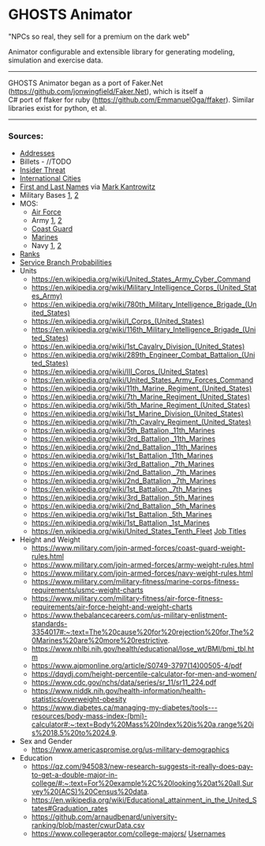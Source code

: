 # GHOSTS Animator

"NPCs so real, they sell for a premium on the dark web"

Animator configurable and extensible library for generating modeling, simulation and exercise data.

---

GHOSTS Animator began as a port of Faker.Net (https://github.com/jonwingfield/Faker.Net), which is itself a  
C# port of ffaker for ruby (https://github.com/EmmanuelOga/ffaker). Similar libraries exist for python, et al.

---

### Sources:

- [Addresses](https://unitedstateszipcodes.org)
- Billets - //TODO
- [Insider Threat](https://www.cdse.edu/documents/toolkits-insider/INTJ0181-insider-threat-indicators-job-aid.pdf)
- [International Cities](https://datahub.io/core/world-cities)
- [First and Last Names](https://www.cs.cmu.edu/afs/cs/project/ai-repository/ai/areas/nlp/corpora/names/) via [Mark Kantrowitz](mkant+@cs.cmu.edu)
- Military Bases [1](https://en.wikipedia.org/wiki/List_of_United_States_military_bases),
  [2](https://www.military.com/base-guide/browse-by-service/)
- MOS:
  - [Air Force](https://en.wikipedia.org/wiki/Air_Force_Specialty_Code)
  - Army [1](https://www.thebalancecareers.com/complete-list-of-army-enlisted-mos-s-3346173),
    [2](https://en.wikipedia.org/wiki/List_of_United_States_Army_careers)
  - [Coast Guard](https://en.wikipedia.org/wiki/List_of_United_States_Coast_Guard_ratings)
  - [Marines](https://en.wikipedia.org/wiki/List_of_United_States_Marine_Corps_MOS)
  - Navy [1](https://en.wikipedia.org/wiki/List_of_United_States_Navy_ratings),
    [2](https://en.wikipedia.org/wiki/List_of_Naval_Officer_Designators)
- [Ranks](https://www.defense.gov/Our-Story/Insignias/)
- [Service Branch Probabilities](https://www.statista.com/statistics/232330/us-military-force-numbers-by-service-branch-and-reserve-component/)
- Units
  - https://en.wikipedia.org/wiki/United_States_Army_Cyber_Command
  - https://en.wikipedia.org/wiki/Military_Intelligence_Corps_(United_States_Army)
  - https://en.wikipedia.org/wiki/780th_Military_Intelligence_Brigade_(United_States)
  - https://en.wikipedia.org/wiki/I_Corps_(United_States)
  - https://en.wikipedia.org/wiki/116th_Military_Intelligence_Brigade_(United_States)
  - https://en.wikipedia.org/wiki/1st_Cavalry_Division_(United_States)
  - https://en.wikipedia.org/wiki/289th_Engineer_Combat_Battalion_(United_States)
  - https://en.wikipedia.org/wiki/III_Corps_(United_States)
  - https://en.wikipedia.org/wiki/United_States_Army_Forces_Command
  - https://en.wikipedia.org/wiki/11th_Marine_Regiment_(United_States)
  - https://en.wikipedia.org/wiki/7th_Marine_Regiment_(United_States)
  - https://en.wikipedia.org/wiki/5th_Marine_Regiment_(United_States)
  - https://en.wikipedia.org/wiki/1st_Marine_Division_(United_States)
  - https://en.wikipedia.org/wiki/7th_Cavalry_Regiment_(United_States)
  - https://en.wikipedia.org/wiki/5th_Battalion,_11th_Marines
  - https://en.wikipedia.org/wiki/3rd_Battalion,_11th_Marines
  - https://en.wikipedia.org/wiki/2nd_Battalion,_11th_Marines
  - https://en.wikipedia.org/wiki/1st_Battalion,_11th_Marines
  - https://en.wikipedia.org/wiki/3rd_Battalion,_7th_Marines
  - https://en.wikipedia.org/wiki/2nd_Battalion,_7th_Marines
  - https://en.wikipedia.org/wiki/2nd_Battalion,_7th_Marines
  - https://en.wikipedia.org/wiki/1st_Battalion,_7th_Marines
  - https://en.wikipedia.org/wiki/3rd_Battalion,_5th_Marines
  - https://en.wikipedia.org/wiki/2nd_Battalion,_5th_Marines
  - https://en.wikipedia.org/wiki/1st_Battalion,_5th_Marines
  - https://en.wikipedia.org/wiki/1st_Battalion,_1st_Marines
  - https://en.wikipedia.org/wiki/United_States_Tenth_Fleet
[Job Titles](https://www.kaggle.com/HRAnalyticRepository/job-classification-dataset/data)
- Height and Weight
  - https://www.military.com/join-armed-forces/coast-guard-weight-rules.html
  - https://www.military.com/join-armed-forces/army-weight-rules.html
  - https://www.military.com/join-armed-forces/navy-weight-rules.html
  - https://www.military.com/military-fitness/marine-corps-fitness-requirements/usmc-weight-charts
  - https://www.military.com/military-fitness/air-force-fitness-requirements/air-force-height-and-weight-charts
  - https://www.thebalancecareers.com/us-military-enlistment-standards-3354017#:~:text=The%20cause%20for%20rejection%20for,The%20Marines%20are%20more%20restrictive.
  - https://www.nhlbi.nih.gov/health/educational/lose_wt/BMI/bmi_tbl.htm  
  - https://www.ajpmonline.org/article/S0749-3797(14)00505-4/pdf
  - https://dqydj.com/height-percentile-calculator-for-men-and-women/
  - https://www.cdc.gov/nchs/data/series/sr_11/sr11_224.pdf
  - https://www.niddk.nih.gov/health-information/health-statistics/overweight-obesity
  - https://www.diabetes.ca/managing-my-diabetes/tools---resources/body-mass-index-(bmi)-calculator#:~:text=Body%20Mass%20Index%20is%20a,range%20is%2018.5%20to%2024.9.
- Sex and Gender
  - https://www.americaspromise.org/us-military-demographics
- Education
  - https://qz.com/945083/new-research-suggests-it-really-does-pay-to-get-a-double-major-in-college/#:~:text=For%20example%2C%20looking%20at%20all,Survey%20(ACS)%20Census%20data.
  - https://en.wikipedia.org/wiki/Educational_attainment_in_the_United_States#Graduation_rates
  - https://github.com/arnaudbenard/university-ranking/blob/master/cwurData.csv
  - https://www.collegeraptor.com/college-majors/
[Usernames](https://www.kaggle.com/colinmorris/reddit-usernames?select=users.csv)